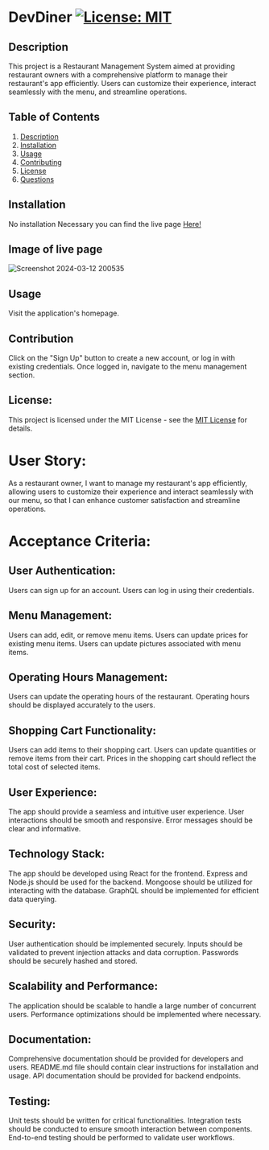 # DevDiner [![License: MIT](https://img.shields.io/badge/License-MIT-yellow.svg)](https://opensource.org/licenses/MIT)

## Description
  This project is a Restaurant Management System aimed at providing restaurant owners with a comprehensive platform to manage their restaurant's app efficiently. Users can customize their experience, interact seamlessly with the menu, and streamline operations.

## Table of Contents
1. [Description](#description)
2. [Installation](#installation)
3. [Usage](#usage)
4. [Contributing](#contributing)
5. [License](#license)
6. [Questions](#questions)


## Installation
No installation Necessary you can find the live page [Here!](https://devdiner-c9014b2ccd3e.herokuapp.com/)

## Image of live page
![Screenshot 2024-03-12 200535](https://github.com/CharlesWGillespie/Dev-Diner/assets/143773137/6dcd04df-0fc0-459e-9831-5afa6e758642)



## Usage
Visit the application's homepage.

## Contribution
Click on the "Sign Up" button to create a new account, or log in with existing credentials. Once logged in, navigate to the menu management section.

## License:
This project is licensed under the MIT License - see the [MIT License](https://opensource.org/licenses/MIT) for details.

# User Story:

As a restaurant owner, I want to manage my restaurant's app efficiently, allowing users to customize their experience and interact seamlessly with our menu, so that I can enhance customer satisfaction and streamline operations.

# Acceptance Criteria:

## User Authentication:

Users can sign up for an account.
Users can log in using their credentials.

## Menu Management:

Users can add, edit, or remove menu items.
Users can update prices for existing menu items.
Users can update pictures associated with menu items.

## Operating Hours Management:

Users can update the operating hours of the restaurant.
Operating hours should be displayed accurately to the users.
## Shopping Cart Functionality:

Users can add items to their shopping cart.
Users can update quantities or remove items from their cart.
Prices in the shopping cart should reflect the total cost of selected items.

## User Experience:

The app should provide a seamless and intuitive user experience.
User interactions should be smooth and responsive.
Error messages should be clear and informative.

## Technology Stack:

The app should be developed using React for the frontend.
Express and Node.js should be used for the backend.
Mongoose should be utilized for interacting with the database.
GraphQL should be implemented for efficient data querying.

## Security:

User authentication should be implemented securely.
Inputs should be validated to prevent injection attacks and data corruption.
Passwords should be securely hashed and stored.

## Scalability and Performance:

The application should be scalable to handle a large number of concurrent users.
Performance optimizations should be implemented where necessary.

## Documentation:

Comprehensive documentation should be provided for developers and users.
README.md file should contain clear instructions for installation and usage.
API documentation should be provided for backend endpoints.

## Testing:

Unit tests should be written for critical functionalities.
Integration tests should be conducted to ensure smooth interaction between components.
End-to-end testing should be performed to validate user workflows.
